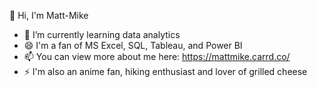 👋 Hi, I'm Matt-Mike

- 🌱 I’m currently learning data analytics
- 😄 I'm a fan of MS Excel, SQL, Tableau, and Power BI
- 📫 You can view more about me here: https://mattmike.carrd.co/
- ⚡ I'm also an anime fan, hiking enthusiast and lover of grilled cheese
